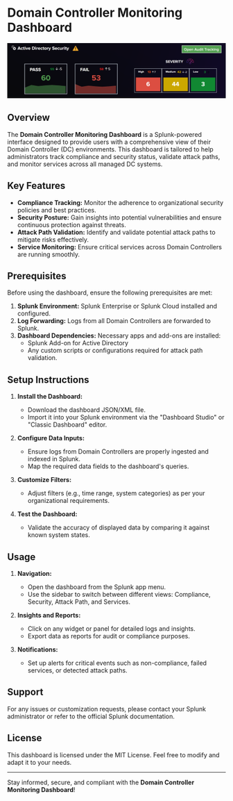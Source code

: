 
# Domain Controller Monitoring Dashboard
![Description of pic1](assets/pic1.png "Splunk Dashboard")


## Overview

The **Domain Controller Monitoring Dashboard** is a Splunk-powered interface designed to provide users with a comprehensive view of their Domain Controller (DC) environments. This dashboard is tailored to help administrators track compliance and security status, validate attack paths, and monitor services across all managed DC systems.

## Key Features

- **Compliance Tracking:** Monitor the adherence to organizational security policies and best practices.
- **Security Posture:** Gain insights into potential vulnerabilities and ensure continuous protection against threats.
- **Attack Path Validation:** Identify and validate potential attack paths to mitigate risks effectively.
- **Service Monitoring:** Ensure critical services across Domain Controllers are running smoothly.

## Prerequisites

Before using the dashboard, ensure the following prerequisites are met:

1. **Splunk Environment:** Splunk Enterprise or Splunk Cloud installed and configured.
2. **Log Forwarding:** Logs from all Domain Controllers are forwarded to Splunk.
3. **Dashboard Dependencies:** Necessary apps and add-ons are installed:
   - Splunk Add-on for Active Directory
   - Any custom scripts or configurations required for attack path validation.

## Setup Instructions

1. **Install the Dashboard:**
   - Download the dashboard JSON/XML file.
   - Import it into your Splunk environment via the "Dashboard Studio" or "Classic Dashboard" editor.

2. **Configure Data Inputs:**
   - Ensure logs from Domain Controllers are properly ingested and indexed in Splunk.
   - Map the required data fields to the dashboard's queries.

3. **Customize Filters:**
   - Adjust filters (e.g., time range, system categories) as per your organizational requirements.

4. **Test the Dashboard:**
   - Validate the accuracy of displayed data by comparing it against known system states.

## Usage

1. **Navigation:**
   - Open the dashboard from the Splunk app menu.
   - Use the sidebar to switch between different views: Compliance, Security, Attack Path, and Services.

2. **Insights and Reports:**
   - Click on any widget or panel for detailed logs and insights.
   - Export data as reports for audit or compliance purposes.

3. **Notifications:**
   - Set up alerts for critical events such as non-compliance, failed services, or detected attack paths.

## Support

For any issues or customization requests, please contact your Splunk administrator or refer to the official Splunk documentation.

## License

This dashboard is licensed under the MIT License. Feel free to modify and adapt it to your needs.

---

Stay informed, secure, and compliant with the **Domain Controller Monitoring Dashboard**!
